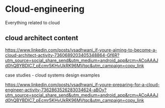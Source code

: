 # Cloud-engineering
Everything related to cloud 

## cloud architect content 

https://www.linkedin.com/posts/vsadhwani_if-youre-aiming-to-become-a-cloud-architect-activity-7360689203405348864-Gf6R?utm_source=social_share_send&utm_medium=android_app&rcm=ACoAAAJd0hQBYBDlC7_pEcmr5KHvUkRK96MVtqc&utm_campaign=copy_link

case studies - cloud systems design examples

https://www.linkedin.com/posts/vsadhwani_if-youre-preparing-for-a-cloud-engineer-activity-7362863526283034624-aBOy?utm_source=social_share_send&utm_medium=android_app&rcm=ACoAAAJd0hQBYBDlC7_pEcmr5KHvUkRK96MVtqc&utm_campaign=copy_link





